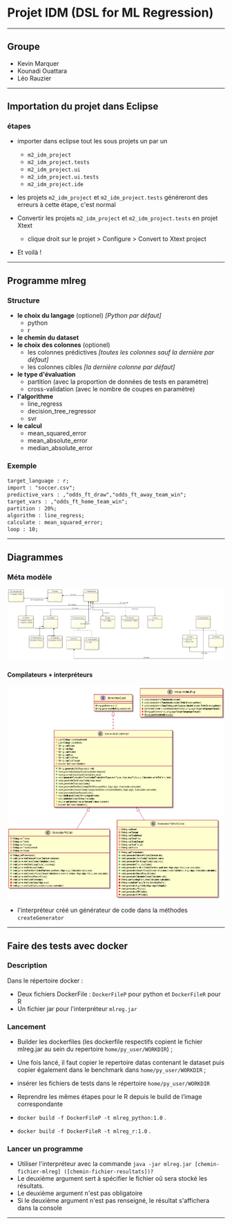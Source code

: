 # Projet IDM (DSL for ML Regression)
----
## Groupe
- Kevin Marquer
- Kounadi Ouattara
- Léo Rauzier


----

## Importation du projet dans Eclipse

### étapes

- importer dans eclipse tout les sous projets un par un
    - ```m2_idm_project```
    - ```m2_idm_project.tests```
    - ```m2_idm_project.ui```
    - ```m2_idm_project.ui.tests```
    - ```m2_idm_project.ide```

- les projets ```m2_idm_project``` et ```m2_idm_project.tests``` généreront des erreurs à cette étape, c'est normal

- Convertir les projets ```m2_idm_project``` et ```m2_idm_project.tests``` en projet Xtext
    - clique droit sur le projet > Configure > Convert to Xtext project

- Et voilà !
----

## Programme mlreg

### Structure

- **le choix du langage** (optionel) *[Python par défaut]*
    - python
    - r
- **le chemin du dataset**
- **le choix des colonnes** (optionel)
    - les colonnes prédictives *[toutes les colonnes sauf la dernière par défaut]*
    - les colonnes cibles *[la dernière colonne par défaut]*
- **le type d'évaluation** 
    - partition (avec la proportion de données de tests en paramètre)
    - cross-validation (avec le nombre de coupes en paramètre)
- **l'algorithme**
    - line_regress
    - decision_tree_regressor
    - svr
- **le calcul**
    - mean_squared_error
    - mean_absolute_error
    - median_absolute_error

### Exemple

```
target_language : r;
import : "soccer.csv";
predictive_vars : ,"odds_ft_draw","odds_ft_away_team_win";
target_vars : ,"odds_ft_home_team_win";
partition : 20%;
algorithm : line_regress;
calculate : mean_squared_error;
loop : 10;
```

----


## Diagrammes

### Méta modèle

![plot](meta_model.png)


#### Compilateurs + interpréteurs
![plot](diagram_compilator.png)

- l'interpréteur créé un générateur de code dans la méthodes ```createGenerator```

----

## Faire des tests avec docker


### Description
Dans le répertoire docker : 
- Deux fichiers DockerFile : ```DockerFileP``` pour python et ```DockerFileR``` pour R
- Un fichier jar pour l'interpréteur ```mlreg.jar```

### Lancement
- Builder les dockerfiles (les dockerfile respectifs copient le fichier mlreg.jar au sein du repertoire ```home/py_user/WORKDIR```) ;
	
- Une fois lancé, il faut copier le repertoire datas contenant le dataset puis copier également dans le benchmark dans ```home/py_user/WORKDIR``` ;
		
- insérer les fichiers de tests dans le répertoire ```home/py_user/WORKDIR```

- Reprendre les mêmes étapes pour le R depuis le build de l’image correspondante

- ```docker build -f DockerFileP -t mlreg_python:1.0``` .
- ```docker build -f DockerFileR -t mlreg_r:1.0``` .


### Lancer un programme

- Utiliser l'interpréteur avec la commande ```java -jar mlreg.jar [chemin-fichier-mlreg] ([chemin-fichier-resultats])?```
- Le deuxième argument sert à spécifier le fichier oû sera stocké les résultats.
- Le deuxième argument n'est pas obligatoire
- Si le deuxième argument n'est pas renseigné, le résultat s'affichera dans la console

----
